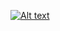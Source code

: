 [![Alt text](https://img.youtube.com/vi/7JkEKalYXfM/0.jpg)](https://www.youtube.com/watch?v=7JkEKalYXfM)

